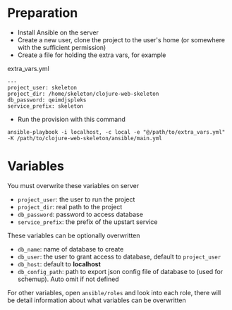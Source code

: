 # Preparation

- Install Ansible on the server
- Create a new user, clone the project to the user's home (or somewhere with the
  sufficient permission)
- Create a file for holding the extra vars, for example

extra_vars.yml

```
---
project_user: skeleton
project_dir: /home/skeleton/clojure-web-skeleton
db_password: qeimdjspleks
service_prefix: skeleton
```

- Run the provision with this command

```
ansible-playbook -i localhost, -c local -e "@/path/to/extra_vars.yml" -K /path/to/clojure-web-skeleton/ansible/main.yml
```

# Variables

You must overwrite these variables on server

- `project_user`: the user to run the project
- `project_dir`: real path to the project
- `db_password`: password to access database
- `service_prefix`: the prefix of the upstart service

These variables can be optionally overwritten

- `db_name`: name of database to create
- `db_user`: the user to grant access to database, default to `project_user`
- `db_host`: default to **localhost**
- `db_config_path`: path to export json config file of database to (used for
  schemup). Auto omit if not defined

For other variables, open `ansible/roles` and look into each role, there will be
detail information about what variables can be overwritten
